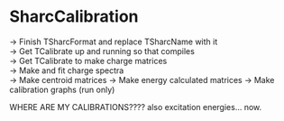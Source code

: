 SharcCalibration
================
-> Finish TSharcFormat and replace TSharcName with it                         
-> Get TCalibrate up and running so that compiles                         
-> Get TCalibrate to make charge matrices                         
-> Make and fit charge spectra   
-> Make centroid matrices
-> Make energy calculated matrices
-> Make calibration graphs (run only)     


WHERE ARE MY CALIBRATIONS???? 
also excitation energies... now. 


